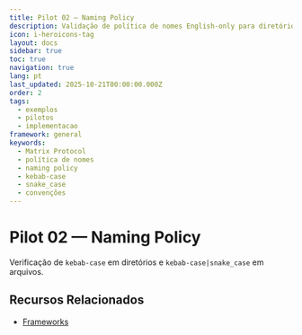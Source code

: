 ```yaml
---
title: Pilot 02 — Naming Policy
description: Validação de política de nomes English-only para diretórios e arquivos
icon: i-heroicons-tag
layout: docs
sidebar: true
toc: true
navigation: true
lang: pt
last_updated: 2025-10-21T00:00:00.000Z
order: 2
tags:
  - exemplos
  - pilotos
  - implementacao
framework: general
keywords:
  - Matrix Protocol
  - política de nomes
  - naming policy
  - kebab-case
  - snake_case
  - convenções
---
```

# Pilot 02 — Naming Policy

Verificação de `kebab-case` em diretórios e `kebab-case|snake_case` em arquivos.

## Recursos Relacionados
- [Frameworks](../../frameworks)